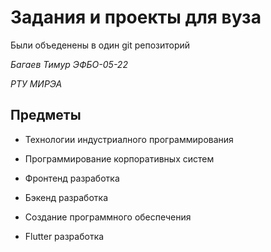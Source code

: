 # Задания и проекты для вуза

Были объеденены в один git репозиторий

_Багаев Тимур ЭФБО-05-22_

_РТУ МИРЭА_

## Предметы

- Технологии индустриалного программирования

- Программирование корпоративных систем

- Фронтенд разработка

- Бэкенд разработка

- Создание программного обеспечения

- Flutter разработка
